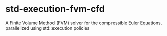 # std-execution-fvm-cfd
A Finite Volume Method (FVM) solver for the compressible Euler Equations, parallelized using std::execution policies
